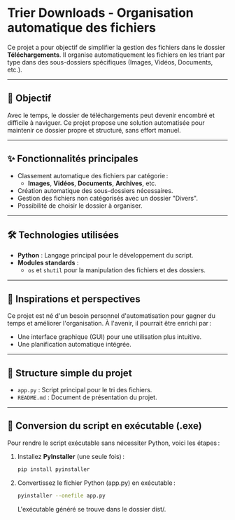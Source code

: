 # Trier Downloads - Organisation automatique des fichiers

Ce projet a pour objectif de simplifier la gestion des fichiers dans le dossier **Téléchargements**. Il organise automatiquement les fichiers en les triant par type dans des sous-dossiers spécifiques (Images, Vidéos, Documents, etc.).

---

## 🎯 Objectif

Avec le temps, le dossier de téléchargements peut devenir encombré et difficile à naviguer. Ce projet propose une solution automatisée pour maintenir ce dossier propre et structuré, sans effort manuel.

---

## ✨ Fonctionnalités principales

- Classement automatique des fichiers par catégorie :
  - **Images**, **Vidéos**, **Documents**, **Archives**, etc.
- Création automatique des sous-dossiers nécessaires.
- Gestion des fichiers non catégorisés avec un dossier "Divers".
- Possibilité de choisir le dossier à organiser.

---

## 🛠️ Technologies utilisées

- **Python** : Langage principal pour le développement du script.
- **Modules standards** :
  - `os` et `shutil` pour la manipulation des fichiers et des dossiers.

---

## 🚀 Inspirations et perspectives

Ce projet est né d'un besoin personnel d'automatisation pour gagner du temps et améliorer l'organisation. À l'avenir, il pourrait être enrichi par :

- Une interface graphique (GUI) pour une utilisation plus intuitive.
- Une planification automatique intégrée.

---

## 📂 Structure simple du projet

- `app.py` : Script principal pour le tri des fichiers.
- `README.md` : Document de présentation du projet.

---

## 🔧 Conversion du script en exécutable (.exe)

Pour rendre le script exécutable sans nécessiter Python, voici les étapes :

1. Installez **PyInstaller** (une seule fois) :

   ```bash
   pip install pyinstaller
   ```

2. Convertissez le fichier Python (app.py) en exécutable :
   ```bash
   pyinstaller --onefile app.py
   ```
   L'exécutable généré se trouve dans le dossier dist/.
